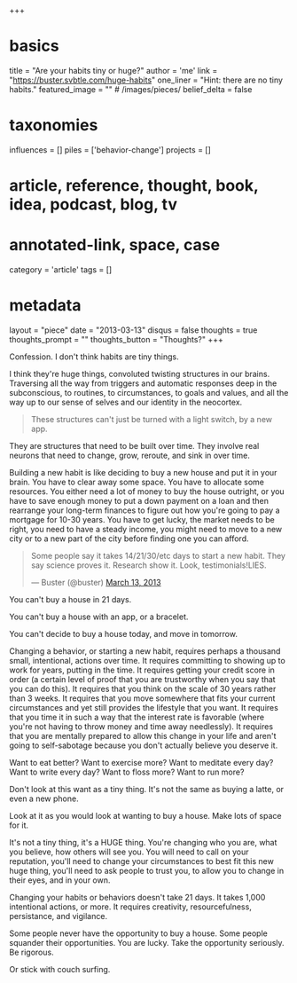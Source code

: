 +++
# basics
title     		 	= "Are your habits tiny or huge?"
author    		 	= 'me'
link      		 	= "https://buster.svbtle.com/huge-habits"
one_liner 		 	= "Hint: there are no tiny habits."
featured_image 	= "" # /images/pieces/
belief_delta   	= false

# taxonomies
influences		 	= []
piles     		 	= ['behavior-change']
projects			 	= []

# article, reference, thought, book, idea, podcast, blog, tv
# annotated-link, space, case
category  		 	= 'article'
tags					 	= []

# metadata
layout	    	 	= "piece"
date      		 	= "2013-03-13"
disqus    		 	= false
thoughts			 	= true
thoughts_prompt = ""
thoughts_button = "Thoughts?"
+++

Confession. I don't think habits are tiny things. 

I think they're huge things, convoluted twisting structures in our brains. Traversing all the way from triggers and automatic responses deep in the subconscious, to routines, to circumstances, to goals and values, and all the way up to our sense of selves and our identity in the neocortex. 

> These structures can't just be turned with a light switch, by a new app. 

They are structures that need to be built over time. They involve real neurons that need to change, grow, reroute, and sink in over time.

Building a new habit is like deciding to buy a new house and put it in your brain. You have to clear away some space. You have to allocate some resources. You either need a lot of money to buy the house outright, or you have to save enough money to put a down payment on a loan and then rearrange your long-term finances to figure out how you're going to pay a mortgage for 10-30 years. You have to get lucky, the market needs to be right, you need to have a steady income, you might need to move to a new city or to a new part of the city before finding one you can afford.

<blockquote class="twitter-tweet" data-partner="tweetdeck"><p>Some people say it takes 14/21/30/etc days to start a new habit. They say science proves it. Research show it. Look, testimonials!LIES.</p>&mdash; Buster (@buster) <a href="https://twitter.com/buster/status/311717285524017153">March 13, 2013</a></blockquote>

You can't buy a house in 21 days.

You can't buy a house with an app, or a bracelet.

You can't decide to buy a house today, and move in tomorrow.

Changing a behavior, or starting a new habit, requires perhaps a thousand small, intentional, actions over time. It requires committing to showing up to work for years, putting in the time. It requires getting your credit score in order (a certain level of proof that you are trustworthy when you say that you can do this). It requires that you think on the scale of 30 years rather than 3 weeks. It requires that you move somewhere that fits your current circumstances and yet still provides the lifestyle that you want. It requires that you time it in such a way that the interest rate is favorable (where you're not having to throw money and time away needlessly). It requires that you are mentally prepared to allow this change in your life and aren't going to self-sabotage because you don't actually believe you deserve it.

Want to eat better? Want to exercise more? Want to meditate every day? Want to write every day? Want to floss more? Want to run more?

Don't look at this want as a tiny thing. It's not the same as buying a latte, or even a new phone. 

Look at it as you would look at wanting to buy a house. Make lots of space for it.

It's not a tiny thing, it's a HUGE thing. You're changing who you are, what you believe, how others will see you. You will need to call on your reputation, you'll need to change your circumstances to best fit this new huge thing, you'll need to ask people to trust you, to allow you to change in their eyes, and in your own. 

Changing your habits or behaviors doesn't take 21 days. It takes 1,000 intentional actions, or more. It requires creativity, resourcefulness, persistance, and vigilance.

Some people never have the opportunity to buy a house. Some people squander their opportunities. You are lucky. Take the opportunity seriously. Be rigorous.

Or stick with couch surfing.